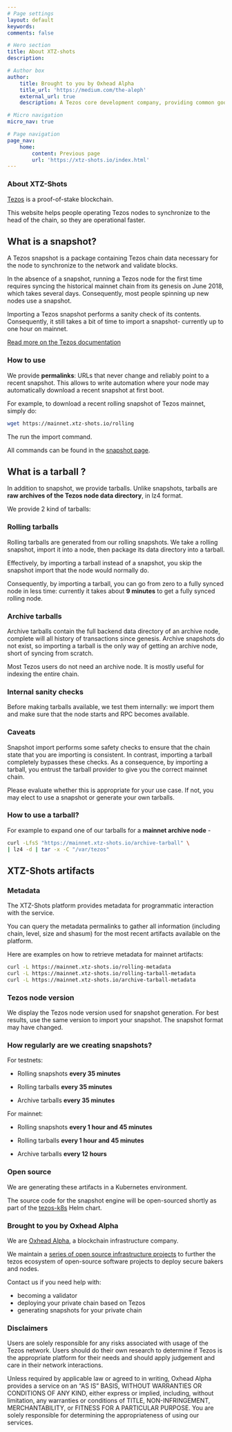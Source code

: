 ```yaml
---
# Page settings
layout: default
keywords:
comments: false

# Hero section
title: About XTZ-shots
description: 

# Author box
author:
    title: Brought to you by Oxhead Alpha
    title_url: 'https://medium.com/the-aleph'
    external_url: true
    description: A Tezos core development company, providing common goods for the Tezos ecosystem. <a href="https://medium.com/the-aleph" target="_blank">Learn more</a>.

# Micro navigation
micro_nav: true

# Page navigation
page_nav:
    home:
        content: Previous page
        url: 'https://xtz-shots.io/index.html'
---
```


### About XTZ-Shots

[Tezos](https://tezos.com) is a proof-of-stake blockchain.

This website helps people operating Tezos nodes to synchronize to the head of the chain, so they are operational faster.

## What is a snapshot?

A Tezos snapshot is a package containing Tezos chain data necessary for the node to synchronize to the network and validate blocks.

In the absence of a snapshot, running a Tezos node for the first time requires syncing the historical mainnet chain from its genesis on June 2018, which takes several days. Consequently, most people spinning up new nodes use a snapshot.

Importing a Tezos snapshot performs a sanity check of its contents. Consequently, it still takes a bit of time to import a snapshot- currently up to one hour on mainnet.

[Read more on the Tezos documentation](https://tezos.gitlab.io/user/snapshots.html)

### How to use

We provide **permalinks**: URLs that never change and reliably point to a recent snapshot. This allows to write automation where your node may automatically download a recent snapshot at first boot.

For example, to download a recent rolling snapshot of Tezos mainnet, simply do:

```bash
wget https://mainnet.xtz-shots.io/rolling
```

The run the import command.

All commands can be found in the [snapshot page](https://mainnet.xtz-shots.io).

## What is a tarball ?

In addition to snapshot, we provide tarballs. Unlike snapshots, tarballs are **raw archives of the Tezos node data directory**, in lz4 format.

We provide 2 kind of tarballs:

### Rolling tarballs

Rolling tarballs are generated from our rolling snapshots. We take a rolling snapshot, import it into a node, then package its data directory into a tarball.

Effectively, by importing a tarball instead of a snapshot, you skip the snapshot import that the node would normally do.

Consequently, by importing a tarball, you can go from zero to a fully synced node in less time: currently it takes about **9 minutes** to get a fully synced rolling node.

### Archive tarballs

Archive tarballs contain the full backend data directory of an archive node, complete will all history of transactions since genesis. Archive snapshots do not exist, so importing a tarball is the only way of getting an archive node, short of syncing from scratch.

Most Tezos users do not need an archive node. It is mostly useful for indexing the entire chain.

### Internal sanity checks

Before making tarballs available, we test them internally: we import them and make sure that the node starts and RPC becomes available.

### Caveats

Snapshot import performs some safety checks to ensure that the chain state that you are importing is consistent. In contrast, importing a tarball completely bypasses these checks. As a consequence, by importing a tarball, you entrust the tarball provider to give you the correct mainnet chain.

Please evaluate whether this is appropriate for your use case. If not, you may elect to use a snapshot or generate your own tarballs.

### How to use a tarball?

For example to expand one of our tarballs for a **mainnet archive node** -

```bash
curl -LfsS "https://mainnet.xtz-shots.io/archive-tarball" \
| lz4 -d | tar -x -C "/var/tezos"
```

## XTZ-Shots artifacts

### Metadata

The XTZ-Shots platform provides metadata for programmatic interaction with the service.

You can query the metadata permalinks to gather all information (including chain, level, size and shasum) for the most recent artifacts available on the platform.

Here are examples on how to retrieve metadata for mainnet artifacts:

```bash
curl -L https://mainnet.xtz-shots.io/rolling-metadata
curl -L https://mainnet.xtz-shots.io/rolling-tarball-metadata
curl -L https://mainnet.xtz-shots.io/archive-tarball-metadata
```

### Tezos node version

We display the Tezos node version used for snapshot generation. For best results, use the same version to import your snapshot. The snapshot format may have changed.

### How regularly are we creating snapshots?

For testnets:

* Rolling snapshots **every 35 minutes**

* Rolling tarballs **every 35 minutes**

* Archive tarballs **every 35 minutes**

For mainnet:

* Rolling snapshots **every 1 hour and 45 minutes**

* Rolling tarballs **every 1 hour and 45 minutes**

* Archive tarballs **every 12 hours**

### Open source

We are generating these artifacts in a Kubernetes environment.

The source code for the snapshot engine will be open-sourced shortly as part of the [tezos-k8s](https://github.com/oxheadalpha/tezos-k8s) Helm chart.

### Brought to you by Oxhead Alpha

We are [Oxhead Alpha](https://www.oxheadalpha.com/), a blockchain infrastructure company.

We maintain a [series of open source infrastructure projects](https://github.com/oxheadalpha) to further the tezos ecosystem of open-source software projects to deploy secure bakers and nodes.

Contact us if you need help with:

* becoming a validator
* deploying your private chain based on Tezos
* generating snapshots for your private chain

### Disclaimers

Users are solely responsible for any risks associated with usage of the Tezos network. Users should do their own research to determine if Tezos is the appropriate platform for their needs and should apply judgement and care in their network interactions.

Unless required by applicable law or agreed to in writing, Oxhead Alpha provides a service on an “AS IS” BASIS, WITHOUT WARRANTIES OR CONDITIONS OF ANY KIND, either express or implied, including, without limitation, any warranties or conditions of TITLE, NON-INFRINGEMENT, MERCHANTABILITY, or FITNESS FOR A PARTICULAR PURPOSE. You are solely responsible for determining the appropriateness of using our services.
